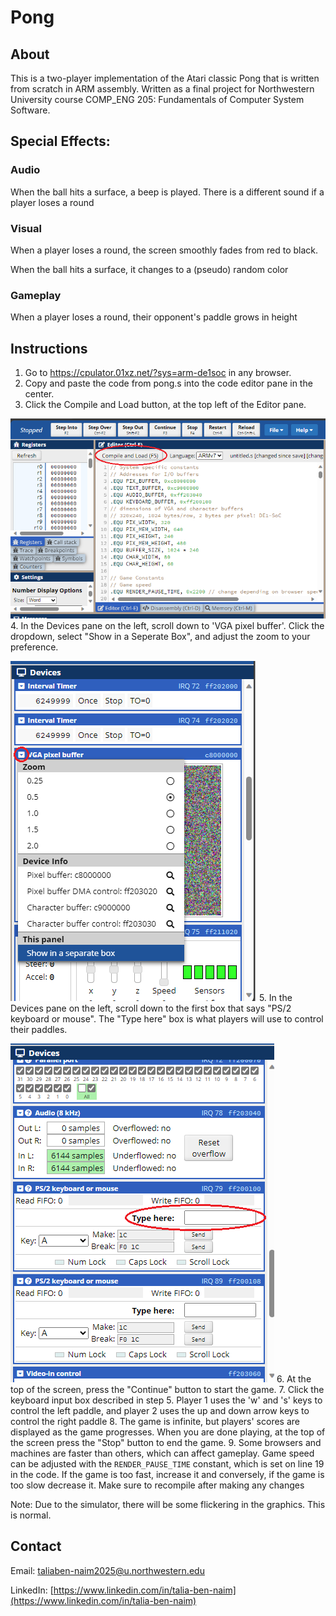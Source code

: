 # Pong
## About
This is a two-player implementation of the Atari classic Pong that is written from scratch in ARM assembly. Written as a final project for Northwestern University course COMP_ENG 205: Fundamentals of Computer System Software.

## Special Effects:
### Audio
When the ball hits a surface, a beep is played. There is a different sound if a player loses a round
### Visual 
When a player loses a round, the screen smoothly fades from red to black. 

When the ball hits a surface, it changes to a (pseudo) random color
### Gameplay
When a player loses a round, their opponent's paddle grows in height
		
## Instructions
1. Go to https://cpulator.01xz.net/?sys=arm-de1soc in any browser.
2. Copy and paste the code from pong.s into the code editor pane in the center.
3. Click the Compile and Load button, at the top left of the Editor pane.

![Compile button in simulator](/images/compile.png)
4. In the Devices pane on the left, scroll down to 'VGA pixel buffer'. Click the dropdown, select "Show in a Seperate Box", and adjust the zoom to your preference.

![Moving pixel buffer window in simulator](/images/popout.png)
5. In the Devices pane on the left, scroll down to the first box that says "PS/2 keyboard or mouse". The "Type here" box is what players will use to control their paddles.

![Where to type in simulator during gamepay](/images/type-here.png)
6. At the top of the screen, press the "Continue" button to start the game. 
7. Click the keyboard input box described in step 5. Player 1 uses the 'w' and 's' keys to control the left paddle, and player 2 uses the up and down arrow keys to control the right paddle
8. The game is infinite, but players' scores are displayed as the game progresses. When you are done playing, at the top of the screen press the "Stop" button to end the game. 
9. Some browsers and machines are faster than others, which can affect gameplay. Game speed can be adjusted with the `RENDER_PAUSE_TIME` constant, which is set on line 19 in the code. If the game is too fast, increase it and conversely, if the game is too slow decrease it. Make sure to recompile after making any changes

Note: Due to the simulator, there will be some flickering in the graphics. This is normal.		

## Contact
Email: taliaben-naim2025@u.northwestern.edu

LinkedIn: [https://www.linkedin.com/in/talia-ben-naim](https://www.linkedin.com/in/talia-ben-naim)
